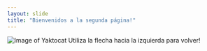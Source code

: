 ```yaml
---
layout: slide
title: "Bienvenidos a la segunda página!"
---
```

![Image of Yaktocat](https://octodex.github.com/images/yaktocat.png)
Utiliza la flecha hacia la izquierda para volver!

